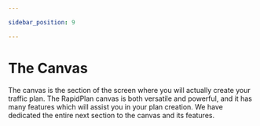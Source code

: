 ```yaml
---

sidebar_position: 9

---
```

# The Canvas

The canvas is the section of the screen where you will actually create your traffic plan. The RapidPlan canvas is both versatile and powerful, and it has many features which will assist you in your plan creation. We have dedicated the entire next section to the canvas and its features.